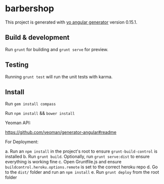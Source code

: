# barbershop
This project is generated with [yo angular generator](https://github.com/yeoman/generator-angular)
version 0.15.1.

## Build & development

Run `grunt` for building and `grunt serve` for preview.

## Testing

Running `grunt test` will run the unit tests with karma.

## Install

Run `gem install compass`

Run `npm install` && `bower install`

Yeoman API:

https://github.com/yeoman/generator-angular#readme

For Deployment:

a. Run an `npm install` in the project's root to ensure `grunt-build-control` is installed
b. Run `grunt build`. Optionally, run `grunt serve:dist` to ensure everything is working fine
c. Open Gruntfile.js and ensure `buildcontrol.heroku.options.remote` is set to the correct heroku repo
d. Go to the `dist/` folder and run an `npm install`
e. Run `grunt deploy` from the root folder
